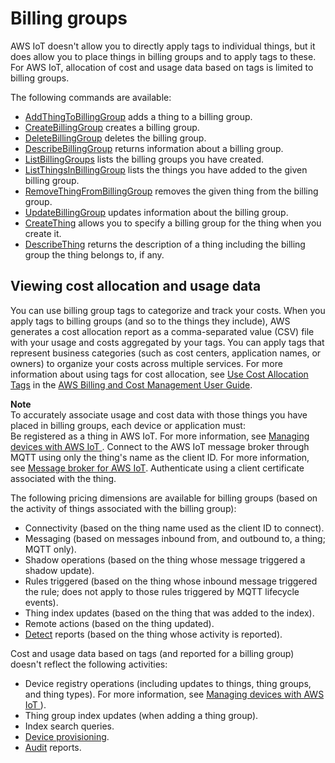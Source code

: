 # Billing groups<a name="tagging-iot-billing-groups"></a>

AWS IoT doesn't allow you to directly apply tags to individual things, but it does allow you to place things in billing groups and to apply tags to these\. For AWS IoT, allocation of cost and usage data based on tags is limited to billing groups\. 

The following commands are available:
+ [AddThingToBillingGroup](https://docs.aws.amazon.com/iot/latest/apireference/API_AddThingToBillingGroup) adds a thing to a billing group\.
+ [CreateBillingGroup](https://docs.aws.amazon.com/iot/latest/apireference/API_CreateBillingGroup) creates a billing group\.
+ [DeleteBillingGroup](https://docs.aws.amazon.com/iot/latest/apireference/API_DeleteBillingGroup) deletes the billing group\.
+ [DescribeBillingGroup](https://docs.aws.amazon.com/iot/latest/apireference/API_DescribeBillingGroup) returns information about a billing group\.
+ [ListBillingGroups](https://docs.aws.amazon.com/iot/latest/apireference/API_ListBillingGroups) lists the billing groups you have created\.
+ [ListThingsInBillingGroup](https://docs.aws.amazon.com/iot/latest/apireference/API_ListThingsInBillingGroup) lists the things you have added to the given billing group\.
+ [RemoveThingFromBillingGroup](https://docs.aws.amazon.com/iot/latest/apireference/API_RemoveThingFromBillingGroup) removes the given thing from the billing group\.
+ [UpdateBillingGroup](https://docs.aws.amazon.com/iot/latest/apireference/API_UpdateBillingGroup) updates information about the billing group\.
+ [CreateThing](https://docs.aws.amazon.com/iot/latest/apireference/API_CreateThing) allows you to specify a billing group for the thing when you create it\.
+ [DescribeThing](https://docs.aws.amazon.com/iot/latest/apireference/API_DescribeThing) returns the description of a thing including the billing group the thing belongs to, if any\.

## Viewing cost allocation and usage data<a name="tagging-iot-billing-groups-costs"></a>

You can use billing group tags to categorize and track your costs\. When you apply tags to billing groups \(and so to the things they include\), AWS generates a cost allocation report as a comma\-separated value \(CSV\) file with your usage and costs aggregated by your tags\. You can apply tags that represent business categories \(such as cost centers, application names, or owners\) to organize your costs across multiple services\. For more information about using tags for cost allocation, see [ Use Cost Allocation Tags](https://docs.aws.amazon.com/awsaccountbilling/latest/aboutv2/cost-alloc-tags.html) in the [ AWS Billing and Cost Management User Guide](https://docs.aws.amazon.com/awsaccountbilling/latest/aboutv2/)\.

**Note**  
To accurately associate usage and cost data with those things you have placed in billing groups, each device or application must:  
Be registered as a thing in AWS IoT\. For more information, see [Managing devices with AWS IoT ](iot-thing-management.md)\.
Connect to the AWS IoT message broker through MQTT using only the thing's name as the client ID\. For more information, see [Message broker for AWS IoT](iot-message-broker.md)\.
Authenticate using a client certificate associated with the thing\.

The following pricing dimensions are available for billing groups \(based on the activity of things associated with the billing group\):
+ Connectivity \(based on the thing name used as the client ID to connect\)\.
+ Messaging \(based on messages inbound from, and outbound to, a thing; MQTT only\)\.
+ Shadow operations \(based on the thing whose message triggered a shadow update\)\.
+ Rules triggered \(based on the thing whose inbound message triggered the rule; does not apply to those rules triggered by MQTT lifecycle events\)\.
+ Thing index updates \(based on the thing that was added to the index\)\. 
+ Remote actions \(based on the thing updated\)\.
+ [Detect](device-defender-detect.md) reports \(based on the thing whose activity is reported\)\.

Cost and usage data based on tags \(and reported for a billing group\) doesn't reflect the following activities:
+ Device registry operations \(including updates to things, thing groups, and thing types\)\. For more information, see [Managing devices with AWS IoT ](iot-thing-management.md)\)\.
+ Thing group index updates \(when adding a thing group\)\.
+ Index search queries\.
+ [Device provisioning](iot-provision.md)\.
+ [Audit](device-defender-audit.md) reports\. 